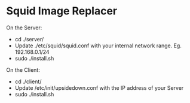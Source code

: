 Squid Image Replacer
====================

On the Server:
* cd ./server/
* Update ./etc/squid/squid.conf with your internal network range. Eg. 192.168.0.1/24
* sudo ./install.sh

On the Client:
* cd ./client/
* Update /etc/init/upsidedown.conf with the IP address of your Server
* sudo ./install.sh

